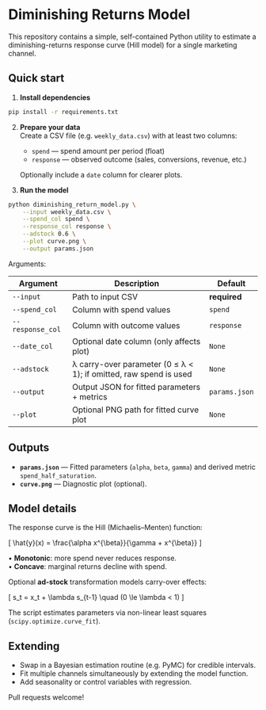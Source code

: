# Diminishing Returns Model

This repository contains a simple, self-contained Python utility to estimate a diminishing-returns response curve (Hill model) for a single marketing channel.

## Quick start

1. **Install dependencies**

```bash
pip install -r requirements.txt
```

2. **Prepare your data**  
   Create a CSV file (e.g. `weekly_data.csv`) with at least two columns:

   * `spend` — spend amount per period (float)
   * `response` — observed outcome (sales, conversions, revenue, etc.)

   Optionally include a `date` column for clearer plots.

3. **Run the model**

```bash
python diminishing_return_model.py \
    --input weekly_data.csv \
    --spend_col spend \
    --response_col response \
    --adstock 0.6 \
    --plot curve.png \
    --output params.json
```

Arguments:

| Argument | Description | Default |
|----------|-------------|---------|
| `--input` | Path to input CSV | **required** |
| `--spend_col` | Column with spend values | `spend` |
| `--response_col` | Column with outcome values | `response` |
| `--date_col` | Optional date column (only affects plot) | `None` |
| `--adstock` | λ carry-over parameter (0 ≤ λ < 1); if omitted, raw spend is used | `None` |
| `--output` | Output JSON for fitted parameters + metrics | `params.json` |
| `--plot` | Optional PNG path for fitted curve plot | `None` |

## Outputs

* **`params.json`** — Fitted parameters (`alpha`, `beta`, `gamma`) and derived metric `spend_half_saturation`.
* **`curve.png`** — Diagnostic plot (optional).

## Model details

The response curve is the Hill (Michaelis–Menten) function:

\[ \hat{y}(x) = \frac{\alpha x^{\beta}}{\gamma + x^{\beta}} \]

• **Monotonic**: more spend never reduces response.  
• **Concave**: marginal returns decline with spend.

Optional **ad-stock** transformation models carry-over effects:

\[ s_t = x_t + \lambda s_{t-1} \quad (0 \le \lambda < 1) \]

The script estimates parameters via non-linear least squares (`scipy.optimize.curve_fit`).

## Extending

* Swap in a Bayesian estimation routine (e.g. PyMC) for credible intervals.
* Fit multiple channels simultaneously by extending the model function.
* Add seasonality or control variables with regression.

Pull requests welcome!